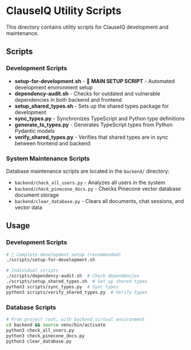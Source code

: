 # ClauseIQ Utility Scripts

This directory contains utility scripts for ClauseIQ development and maintenance.

## Scripts

### Development Scripts
- **setup-for-development.sh** - 🚀 **MAIN SETUP SCRIPT** - Automated development environment setup
- **dependency-audit.sh** - Checks for outdated and vulnerable dependencies in both backend and frontend
- **setup_shared_types.sh** - Sets up the shared types package for development
- **sync_types.py** - Synchronizes TypeScript and Python type definitions
- **generate_ts_types.py** - Generates TypeScript types from Python Pydantic models
- **verify_shared_types.py** - Verifies that shared types are in sync between frontend and backend

### System Maintenance Scripts
Database maintenance scripts are located in the `backend/` directory:
- `backend/check_all_users.py` - Analyzes all users in the system
- `backend/check_pinecone_docs.py` - Checks Pinecone vector database document storage
- `backend/clear_database.py` - Clears all documents, chat sessions, and vector data

## Usage

### Development Scripts
```bash
# 🚀 Complete development setup (recommended)
./scripts/setup-for-development.sh

# Individual scripts
./scripts/dependency-audit.sh  # Check dependencies
./scripts/setup_shared_types.sh  # Set up shared types
python3 scripts/sync_types.py  # Sync types
python3 scripts/verify_shared_types.py  # Verify types
```

### Database Scripts
```bash
# From project root, with backend virtual environment
cd backend && source venv/bin/activate
python3 check_all_users.py
python3 check_pinecone_docs.py
python3 clear_database.py
``` 
